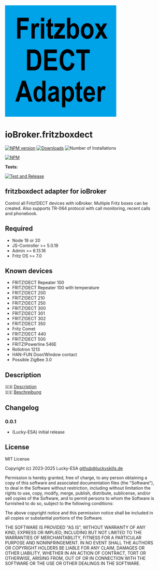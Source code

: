 ![Logo](admin/fritzboxdect.png)

# ioBroker.fritzboxdect

[![NPM version](https://img.shields.io/npm/v/iobroker.fritzboxdect.svg)](https://www.npmjs.com/package/iobroker.fritzboxdect)
[![Downloads](https://img.shields.io/npm/dm/iobroker.fritzboxdect.svg)](https://www.npmjs.com/package/iobroker.fritzboxdect)
![Number of Installations](https://iobroker.live/badges/fritzboxdect-installed.svg)

[![NPM](https://nodei.co/npm/iobroker.fritzboxdect.png?downloads=true)](https://nodei.co/npm/iobroker.fritzboxdect/)

**Tests:**

[![Test and Release](https://github.com/Lucky-ESA/ioBroker.fritzboxdect/actions/workflows/test-and-release.yml/badge.svg)](https://github.com/Lucky-ESA/ioBroker.fritzboxdect/actions/workflows/test-and-release.yml)

## fritzboxdect adapter for ioBroker

Control all Fritz!DECT devices with ioBroker. Multiple Fritz boxes can be created.
Also supports TR-064 protocol with call monitoring, recent calls and phonebook.

## Required

- Node 18 or 20
- JS-Controller >= 5.0.19
- Admin >= 6.13.16
- Fritz OS >= 7.0

## Known devices

- FRITZ!DECT Repeater 100
- FRITZ!DECT Repeater 100 with temperature
- FRITZ!DECT 200
- FRITZ!DECT 210
- FRITZ!DECT 250
- FRITZ!DECT 300
- FRITZ!DECT 301
- FRITZ!DECT 302
- FRITZ!DECT 350
- Fritz Comet
- FRITZ!DECT 440
- FRITZ!DECT 500
- FRITZ!Powerline 546E
- Rollotron 1213
- HAN-FUN Door/Window contact
- Possible ZigBee 3.0

## Description

🇬🇧 [Description](/docs/en/README.md)</br>
🇩🇪 [Beschreibung](/docs/de/README.md)

<!--
    Placeholder for the next version (at the beginning of the line):
    ### **WORK IN PROGRESS**
-->

## Changelog

### 0.0.1

- (Lucky-ESA) initial release

## License

MIT License

Copyright (c) 2023-2025 Lucky-ESA <github@luckyskills.de>

Permission is hereby granted, free of charge, to any person obtaining a copy
of this software and associated documentation files (the "Software"), to deal
in the Software without restriction, including without limitation the rights
to use, copy, modify, merge, publish, distribute, sublicense, and/or sell
copies of the Software, and to permit persons to whom the Software is
furnished to do so, subject to the following conditions:

The above copyright notice and this permission notice shall be included in all
copies or substantial portions of the Software.

THE SOFTWARE IS PROVIDED "AS IS", WITHOUT WARRANTY OF ANY KIND, EXPRESS OR
IMPLIED, INCLUDING BUT NOT LIMITED TO THE WARRANTIES OF MERCHANTABILITY,
FITNESS FOR A PARTICULAR PURPOSE AND NONINFRINGEMENT. IN NO EVENT SHALL THE
AUTHORS OR COPYRIGHT HOLDERS BE LIABLE FOR ANY CLAIM, DAMAGES OR OTHER
LIABILITY, WHETHER IN AN ACTION OF CONTRACT, TORT OR OTHERWISE, ARISING FROM,
OUT OF OR IN CONNECTION WITH THE SOFTWARE OR THE USE OR OTHER DEALINGS IN THE
SOFTWARE.
